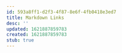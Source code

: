 ```yaml
---
id: 593a8ff1-d2f3-4f87-8e6f-4fb0418e3ed7
title: Markdown Links
desc: ''
updated: 1621887859783
created: 1621887859783
stub: true
---
```



